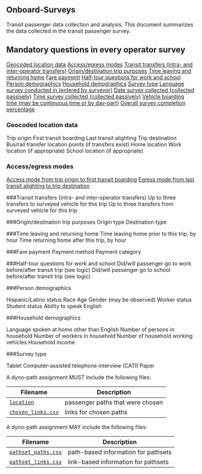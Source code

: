 
## Onboard-Surveys

Transit passenger data collection and analysis. This document summarizes the data collected in the transit passenger survey.


## Mandatory questions in every operator survey

[Geocoded location data](#geocoded-location-data)
[Access/egress modes](#Access)
[Transit transfers (intra- and inter-operator transfers)](#Transfers)
[Origin/destination trip purposes](#Origin)
[Time leaving and returning home](#Leaving)
[Fare payment](#Fare)
[Half-tour questions for work and school](#Half-Tour)
[Person demographics](#Demographics)
[Household demographics](#Demographics-1) 
[Survey type](#Type)
[Language survey conducted in (entered by surveyor)](#Language)
[Date survey collected (collected passively)](#Date)
[Time survey collected (collected passively)](#Time)
[Vehicle boarding time (may be continuous time or by day-part)](#Vehicle)
[Overall survey completion percentage](#Completion) 
 


### Geocoded location data

Trip origin
First transit boarding 
Last transit alighting
Trip destination
Bus/rail transfer location points (if transfers exist)
Home location
Work location (if appropriate)
School location (if appropriate)


### Access/egress modes

[Access mode from trip origin to first transit boarding](access.md)
[Egress mode from last transit alighting to trip destination](egress.md)

###Transit transfers (intra- and inter-operator transfers)
Up to three transfers to surveyed vehicle for this trip
Up to three transfers from surveyed vehicle for this trip



###Origin/destination trip purposes
Origin type
Destination type



###Time leaving and returning home
Time leaving home prior to this trip, by hour
Time returning home after this trip, by hour


###Fare payment
Payment method
Payment category

###Half-tour questions for work and school
Did/will passenger go to work before/after transit trip (see logic)
Did/will passenger go to school before/after transit trip (see logic)


###Person demographics

Hispanic/Latino status
Race
Age
Gender (may be observed)
Worker status
Student status
Ability to speak English


###Household demographics

Language spoken at home other than English
Number of persons in household
Number of workers in household
Number of household working vehicles
Household income

###Survey type

Tablet
Computer-assisted telephone interview (CATI)
Paper




 

A dyno-path assignment MUST include the following files:

Filename 			| Description										
----------			| -------------										
[`location`](/files/location.md)		| passenger paths that were chosen
[`chosen_links.csv`](/files/links.md)		| links for chosen paths

A dyno-path assignment MAY include the following files:

Filename 					| Description										
----------					| -------------		
[`pathset_paths.csv`](/files/paths.md)		| path-based information for pathsets
[`pathset_links.csv`](/files/links.md)		| link-based information for pathsets


